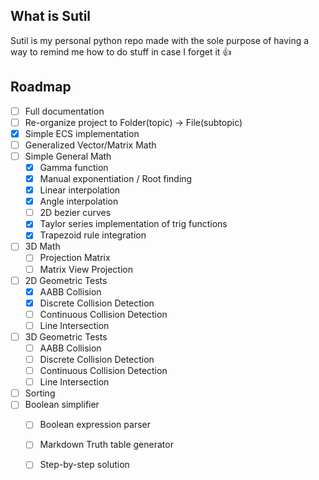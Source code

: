 ## What is Sutil
Sutil is my personal python repo made with the sole purpose of having a way to remind me how to do stuff in case I forget it 👍 

## Roadmap

- [ ] Full documentation
- [ ] Re-organize project to Folder(topic) -> File(subtopic)
- [x] Simple ECS implementation
- [ ] Generalized Vector/Matrix Math
- [ ] Simple General Math
  - [x] Gamma function
  - [x] Manual exponentiation / Root finding
  - [x] Linear interpolation
  - [x] Angle interpolation
  - [ ] 2D bezier curves
  - [x] Taylor series implementation of trig functions
  - [x] Trapezoid rule integration
- [ ] 3D Math
  - [ ] Projection Matrix
  - [ ] Matrix View Projection
- [ ] 2D Geometric Tests
  - [x] AABB Collision
  - [x] Discrete Collision Detection
  - [ ] Continuous Collision Detection
  - [ ] Line Intersection
- [ ] 3D Geometric Tests
  - [ ] AABB Collision
  - [ ] Discrete Collision Detection
  - [ ] Continuous Collision Detection
  - [ ] Line Intersection
- [ ] Sorting
- [ ] Boolean simplifier
  - [ ] Boolean expression parser
  - [ ] Markdown Truth table generator
  - [ ] Step-by-step solution
  
